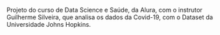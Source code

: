Projeto do curso de Data Science e Saúde, da Alura, com o instrutor Guilherme Silveira, que analisa os dados da Covid-19, com o Dataset da Universidade Johns Hopkins. 